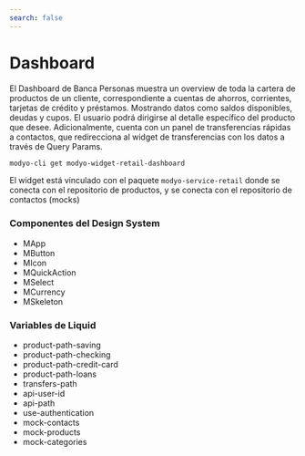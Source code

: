 ```yaml
---
search: false
---
```


# Dashboard 

El Dashboard de Banca Personas muestra un overview de toda la cartera de productos de un cliente, correspondiente a cuentas de ahorros, corrientes, tarjetas de crédito y préstamos. Mostrando datos como saldos disponibles, deudas y cupos. El usuario podrá dirigirse al detalle específico del producto que desee.
Adicionalmente, cuenta con un panel de transferencias rápidas a contactos, que redirecciona al widget de transferencias con los datos a través de Query Params.

```bash
modyo-cli get modyo-widget-retail-dashboard
```

El widget está vinculado con el paquete `modyo-service-retail` donde se conecta con el repositorio de productos, y se conecta con el repositorio de contactos (mocks)

### Componentes del Design System

- MApp
- MButton
- MIcon
- MQuickAction
- MSelect
- MCurrency
- MSkeleton

### Variables de Liquid
- product-path-saving
- product-path-checking
- product-path-credit-card
- product-path-loans
- transfers-path
- api-user-id
- api-path
- use-authentication
- mock-contacts
- mock-products
- mock-categories
